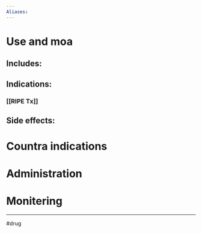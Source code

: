 ```yaml
---
Aliases:
---
```

# Use and moa
## Includes:
## Indications:
### [[RIPE Tx]]
## Side effects:
# Countra indications
# Administration 
# Monitering 

---
#drug 